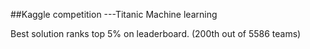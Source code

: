 ##Kaggle competition ---Titanic Machine learning

Best solution ranks top 5% on leaderboard. (200th out of 5586 teams)
